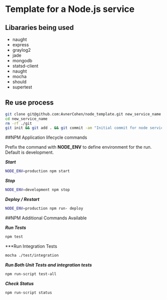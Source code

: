 # Template for a Node.js service

## Libararies being used

* naught
* express
* graylog2
* jade
* mongodb
* statsd-client
* naught
* mocha
* should
* supertest

## Re use process

````sh
git clone git@github.com:AvnerCohen/node_template.git new_service_name
cd new_service_name
rm -rf ./git
git init && git add . && git commit -am "Initial commit for node service"
````

##NPM Application lifecycle commands

Prefix the command with **NODE_ENV** to define environment for the run.
Default is development.

***Start***

````sh
NODE_ENV=production npm start
````

***Stop***

````sh
NODE_ENV=development npm stop
````

***Deploy / Restart***

````sh
NODE_ENV=production npm run- deploy
````

##NPM Additional Commands Available

***Run Tests***

````sh
npm test
````

***Run Integration Tests

````sh
mocha ./test/integration
````

***Run Both Unit Tests and integration tests***

````sh
npm run-script test-all
````


***Check Status***

````sh
npm run-script status
````